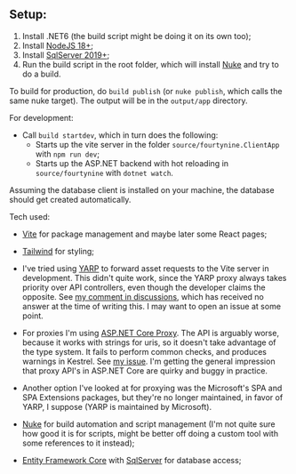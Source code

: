 ﻿## Setup:


1. Install .NET6 (the build script might be doing it on its own too);
2. Install [NodeJS 18+](https://nodejs.org/en/);
3. Install [SqlServer 2019+](https://www.microsoft.com/en-us/sql-server/sql-server-downloads);
4. Run the build script in the root folder, which will install [Nuke](https://nuke.build/) and try to do a build.


To build for production, do `build publish` (or `nuke publish`, which calls the same nuke target).
The output will be in the `output/app` directory.

For development:
- Call `build startdev`, which in turn does the following:
    - Starts up the vite server in the folder `source/fourtynine.ClientApp` with `npm run dev`;
    - Starts up the ASP.NET backend with hot reloading in `source/fourtynine` with `dotnet watch`.

Assuming the database client is installed on your machine, the database should get created automatically.

Tech used:

- [Vite](https://vitejs.dev/) for package management and maybe later some React pages;

- [Tailwind](https://tailwindcss.com/) for styling;

- I've tried using [YARP](https://microsoft.github.io/reverse-proxy/index.html) to forward asset requests to the Vite server in development.
This didn't quite work, since the YARP proxy always takes priority over API controllers, even though the developer claims the opposite.
See [my comment in discussions](https://github.com/microsoft/reverse-proxy/discussions/792#discussioncomment-4119355), which has received no answer at the time of writing this.
I may want to open an issue at some point.

- For proxies I'm using [ASP.NET Core Proxy](https://github.com/twitchax/AspNetCore.Proxy).
The API is arguably worse, because it works with strings for uris, so it doesn't take advantage of the type system.
It fails to perform common checks, and produces warnings in Kestrel. See [my issue](https://github.com/twitchax/AspNetCore.Proxy/issues/101).
I'm getting the general impression that proxy API's in ASP.NET Core are quirky and buggy in practice.

- Another option I've looked at for proxying was the Microsoft's SPA and SPA Extensions packages, but they're no longer maintained, in favor of YARP, I suppose (YARP is maintained by Microsoft).

- [Nuke](https://nuke.build/) for build automation and script management (I'm not quite sure how good it is for scripts, might be better off doing a custom tool with some references to it instead);

- [Entity Framework Core](https://docs.microsoft.com/en-us/ef/core/) with [SqlServer](https://docs.microsoft.com/en-us/ef/core/providers/sql-server/?tabs=dotnet-core-cli) for database access;